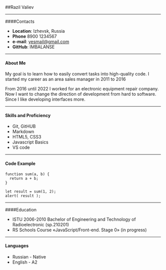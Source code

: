 ##Razil Valiev

---
####Contacts
- **Location**: Izhevsk, Russia
- **Phone** 8900 1234567
- **e-mail**: yesmail@gmail.com
- **GitHub**: IMBALANSE

---
#### About Me
My goal is to learn how to easily convert tasks into high-quality code. I started my career as an area sales manager in 2011 to 2016 

From 2016 until 2022 I worked for an electronic equipment repair company. Now I want to change the direction of development from hard to software. Since I like developing interfaces more.

---
#### Skills and Proficiency
- Git, GitHUB
- Markdown
- HTML5, CSS3
- Javascript Basics
- VS code

---
#### Code Example
```
function sum(a, b) {
  return a + b;
}

let result = sum(1, 2);
alert( result );
```

---
####Education
- ISTU 2006-2010 Bachelor of Engineering and
Technology of Radioelectronic (sp.210201)
- RS Schools Course «JavaScript/Front-end. Stage 0» (in progress)

---

#### Languages
- Russian - Native
- English - A2